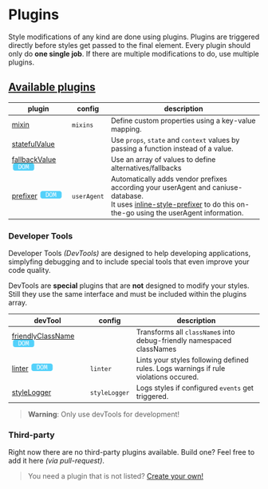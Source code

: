 # Plugins

Style modifications of any kind are done using plugins. Plugins are triggered directly before styles get passed to the final element. Every plugin should only do **one single job**. If there are multiple modifications to do, use multiple plugins.


## [Available plugins](plugins/)
| plugin | config | description |
| ------ | ------ | ------ |
| [mixin](plugins/Mixin.md) | `mixins` | Define custom properties using a key-value mapping. |
| [statefulValue](plugins/StatefulValue.md) |  | Use `props`, `state` and `context` values by passing a function instead of a value.  |
| [fallbackValue](plugins/FallbackValue.md) <img src="res/dom-badge.png" height=15 style="margin-top:-2px"> |  | Use an array of values to define alternatives/fallbacks |
| [prefixer](plugins/Prefixer.md) <img src="res/dom-badge.png" height=15 style="margin-top:-2px"> | `userAgent` | Automatically adds vendor prefixes according your userAgent and caniuse-database.<br> It uses [inline-style-prefixer](https://github.com/rofrischmann/inline-style-prefixer) to do this on-the-go using the userAgent information. |

### Developer Tools

Developer Tools *(DevTools)* are designed to help developing applications, simplyfing debugging and to include special tools that even improve your code quality.

DevTools are **special** plugins that are **not** designed to modify your styles. Still they use the same interface and must be included within the plugins array.

| devTool | config | description |
| ------ | ------ | ------ |
| [friendlyClassName](plugins/FriendlyClassName.md) <img src="res/dom-badge.png" height=15 style="margin-top:-2px"> | | Transforms all `className`s into debug-friendly namespaced classNames  |
| [linter](plugins/Linter.md) <img src="res/dom-badge.png" height=15 style="margin-top:-2px"> | `linter` | Lints your styles following defined rules. Logs warnings if rule violations occured. |
| [styleLogger](plugins/StyleLogger.md) | `styleLogger` | Logs styles if configured `events` get triggered. |

> **Warning**: Only use devTools for development!

### Third-party
Right now there are no third-party plugins available. Build one? Feel free to add it here *(via pull-request)*.

> You need a plugin that is not listed? [Create your own!](./guides/customPlugin.md)
